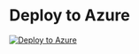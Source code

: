 ﻿Deploy to Azure
====================
[![Deploy to Azure](http://azuredeploy.net/deploybutton.png)](https://azuredeploy.net/)